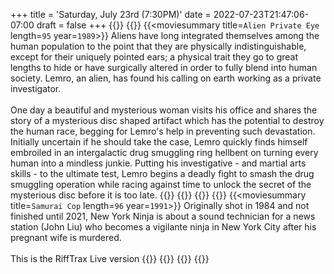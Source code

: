 +++
title = 'Saturday, July 23rd (7:30PM)'
date = 2022-07-23T21:47:06-07:00
draft = false
+++
{{<movienight>}}
{{<movie>}}
{{<moviesummary title=`Alien Private Eye` length=`95` year=`1989`>}}
Aliens have long integrated themselves among the human population to the point that they are physically indistinguishable, except for their uniquely pointed ears; a physical trait they go to great lengths to hide or have surgically altered in order to fully blend into human society. Lemro, an alien, has found his calling on earth working as a private investigator.
<br/><br/>
One day a beautiful and mysterious woman visits his office and shares the story of a mysterious disc shaped artifact which has the potential to destroy the human race, begging for Lemro's help in preventing such devastation. Initially uncertain if he should take the case, Lemro quickly finds himself embroiled in an intergalactic drug smuggling ring hellbent on turning every human into a mindless junkie. Putting his investigative - and martial arts skills - to the ultimate test, Lemro begins a deadly fight to smash the drug smuggling operation while racing against time to unlock the secret of the mysterious disc before it is too late.
{{</moviesummary>}}
{{<movietrailer uiuO1oLfp5s>}}
{{</movie>}}
{{<movie>}}
{{<moviesummary title=`Samurai Cop` length=`96` year=`1991`>}}
Originally shot in 1984 and not finished until 2021, New York Ninja is about a sound technician for a news station (John Liu) who becomes a vigilante ninja in New York City after his pregnant wife is murdered.
<br/><br/>
This is the RiffTrax Live version
{{</moviesummary>}}
{{<movietrailer tmo7HfCm7Eo>}}
{{</movie>}}
{{</movienight>}}